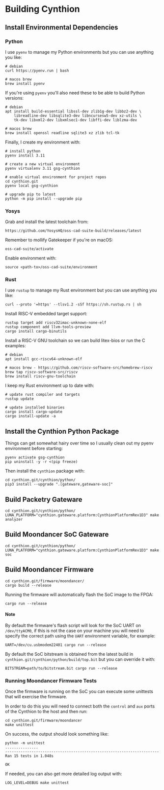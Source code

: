 # Building Cynthion


## Install Environmental Dependencies

### Python

I use `pyenv` to manage my Python environments but you can use anything you like:

    # debian
    curl https://pyenv.run | bash

    # macos brew
    brew install pyenv


If you're using `pyenv` you'll also need these to be able to build Python versions:

    # debian
    apt install build-essential libssl-dev zlib1g-dev libbz2-dev \
        libreadline-dev libsqlite3-dev libncursesw5-dev xz-utils \
        tk-dev libxml2-dev libxmlsec1-dev libffi-dev liblzma-dev

    # macos brew
    brew install openssl readline sqlite3 xz zlib tcl-tk

Finally, I create my environment with:

    # install python
    pyenv install 3.11

    # create a new virtual environment
    pyenv virtualenv 3.11 gsg-cynthion

    # enable virtual environment for project repos
    cd cynthion.git
    pyenv local gsg-cynthion

    # upgrade pip to latest
    python -m pip install --upgrade pip


### Yosys

Grab and install the latest toolchain from:

    https://github.com/YosysHQ/oss-cad-suite-build/releases/latest

Remember to mollify Gatekeeper if you're on macOS:

    oss-cad-suite/activate

Enable environment with:

    source <path-to>/oss-cad-suite/environment


### Rust

I use `rustup` to manage my Rust environment but you can use anything you like:

    curl --proto '=https' --tlsv1.2 -sSf https://sh.rustup.rs | sh

Install RISC-V embedded target support:

    rustup target add riscv32imac-unknown-none-elf
    rustup component add llvm-tools-preview
    cargo install cargo-binutils

Install a RISC-V GNU toolchain so we can build litex-bios or run the C examples:

    # debian
    apt install gcc-riscv64-unknown-elf

    # macos brew - https://github.com/riscv-software-src/homebrew-riscv
    brew tap riscv-software-src/riscv
    brew install riscv-gnu-toolchain

I keep my Rust environment up to date with:

    # update rust compiler and targets
    rustup update

    # update installed binaries
    cargo install cargo-update
    cargo install-update -a


## Install the Cynthion Python Package

Things can get somewhat hairy over time so I usually clean out my pyenv environment before starting:

    pyenv activate gsg-cynthion
    pip uninstall -y -r <(pip freeze)

Then install the `cynthion` package with:

    cd cynthion.git/cynthion/python/
    pip3 install --upgrade ".[gateware,gateware-soc]"


## Build Packetry Gateware

    cd cynthion.git/cynthion/python/
    LUNA_PLATFORM="cynthion.gateware.platform:CynthionPlatformRev1D3" make analyzer


## Build Moondancer SoC Gateware

    cd cynthion.git/cynthion/python/
    LUNA_PLATFORM="cynthion.gateware.platform:CynthionPlatformRev1D3" make soc


## Build Moondancer Firmware

    cd cynthion.git/firmware/moondancer/
    cargo build --release

Running the firmware will automatically flash the SoC image to the FPGA:

    cargo run --release

#### Note

By default the firmware's flash script will look for the SoC UART on `/dev/ttyACM0`, if this is not the case on your machine you will need to specify the correct path using the `UART` environment variable, for example:

    UART=/dev/cu.usbmodem22401 cargo run --release

By default the SoC bitstream is obtained from the latest build in `cynthion.git/cynthion/python/build/top.bit` but you can override it with:

    BITSTREAM=path/to/bitstream.bit cargo run --release


### Running Moondancer Firmware Tests

Once the firmware is running on the SoC you can execute some unittests that will exercise the firmware.

In order to do this you will need to connect both the `control` and `aux` ports of the Cynthion to the host and then run:

    cd cynthion.git/firmware/moondancer
    make unittest

On success, the output should look something like:

    python -m unittest
    ...............
    ----------------------------------------------------------------------
    Ran 15 tests in 1.048s

    OK

If needed, you can also get more detailed log output with:

    LOG_LEVEL=DEBUG make unittest

